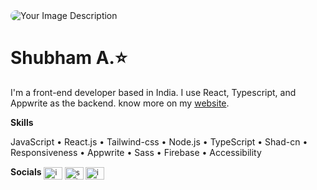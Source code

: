 <img src="https://github.com/ShubhamAdelkar/ShubhamAdelkar/assets/117031893/d8d13800-b61c-4157-963c-96b1693deb57" style="border-radius: 40px;" alt="Your Image Description">


<h1>Shubham A.⭐</h1>
<p>I'm a front-end developer based in India. I use React, Typescript, and Appwrite as the backend. know more on my <a href="https://my-portfolio-pot4.onrender.com/" target="_blank">website</a>.</p>
<b>Skills</b>
<p>JavaScript • React.js • Tailwind-css • Node.js • TypeScript • Shad-cn • Responsiveness • Appwrite • Sass • Firebase • Accessibility</p>
<b align="left">Socials</b>
<small align="left">
<a href="https://twitter.com/imbachhu" target="blank"><img align="center" src="https://raw.githubusercontent.com/rahuldkjain/github-profile-readme-generator/master/src/images/icons/Social/twitter.svg" alt="imbachhu" height="20" width="30"/></a>
<a href="https://linkedin.com/in/shubham-adelkar" target="blank"><img align="center" src="https://raw.githubusercontent.com/rahuldkjain/github-profile-readme-generator/master/src/images/icons/Social/linked-in-alt.svg" alt="shubham-adelkar" height="20" width="30" /></a>
<a href="https://instagram.com/imbachhu" target="blank"><img align="center" src="https://raw.githubusercontent.com/rahuldkjain/github-profile-readme-generator/master/src/images/icons/Social/instagram.svg" alt="imbachhu" height="20" width="30" /></a>
</small>
